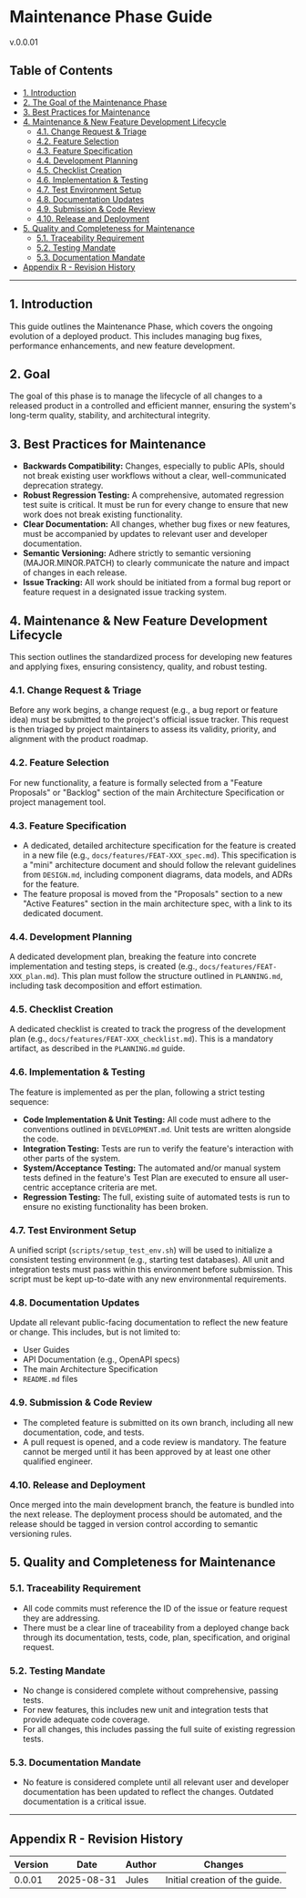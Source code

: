 # Maintenance Phase Guide
v.0.0.01

## Table of Contents
- [1. Introduction](#1-introduction)
- [2. The Goal of the Maintenance Phase](#2-the-goal-of-the-maintenance-phase)
- [3. Best Practices for Maintenance](#3-best-practices-for-maintenance)
- [4. Maintenance & New Feature Development Lifecycle](#4-maintenance--new-feature-development-lifecycle)
  - [4.1. Change Request & Triage](#41-change-request--triage)
  - [4.2. Feature Selection](#42-feature-selection)
  - [4.3. Feature Specification](#43-feature-specification)
  - [4.4. Development Planning](#44-development-planning)
  - [4.5. Checklist Creation](#45-checklist-creation)
  - [4.6. Implementation & Testing](#46-implementation--testing)
  - [4.7. Test Environment Setup](#47-test-environment-setup)
  - [4.8. Documentation Updates](#48-documentation-updates)
  - [4.9. Submission & Code Review](#49-submission--code-review)
  - [4.10. Release and Deployment](#410-release-and-deployment)
- [5. Quality and Completeness for Maintenance](#5-quality-and-completeness-for-maintenance)
  - [5.1. Traceability Requirement](#51-traceability-requirement)
  - [5.2. Testing Mandate](#52-testing-mandate)
  - [5.3. Documentation Mandate](#53-documentation-mandate)
- [Appendix R - Revision History](#appendix-r---revision-history)

---

## 1. Introduction
This guide outlines the Maintenance Phase, which covers the ongoing evolution of a deployed product. This includes managing bug fixes, performance enhancements, and new feature development.

## 2. Goal
The goal of this phase is to manage the lifecycle of all changes to a released product in a controlled and efficient manner, ensuring the system's long-term quality, stability, and architectural integrity.

## 3. Best Practices for Maintenance
- **Backwards Compatibility:** Changes, especially to public APIs, should not break existing user workflows without a clear, well-communicated deprecation strategy.
- **Robust Regression Testing:** A comprehensive, automated regression test suite is critical. It must be run for every change to ensure that new work does not break existing functionality.
- **Clear Documentation:** All changes, whether bug fixes or new features, must be accompanied by updates to relevant user and developer documentation.
- **Semantic Versioning:** Adhere strictly to semantic versioning (MAJOR.MINOR.PATCH) to clearly communicate the nature and impact of changes in each release.
- **Issue Tracking:** All work should be initiated from a formal bug report or feature request in a designated issue tracking system.

## 4. Maintenance & New Feature Development Lifecycle
This section outlines the standardized process for developing new features and applying fixes, ensuring consistency, quality, and robust testing.

### 4.1. Change Request & Triage
Before any work begins, a change request (e.g., a bug report or feature idea) must be submitted to the project's official issue tracker. This request is then triaged by project maintainers to assess its validity, priority, and alignment with the product roadmap.

### 4.2. Feature Selection
For new functionality, a feature is formally selected from a "Feature Proposals" or "Backlog" section of the main Architecture Specification or project management tool.

### 4.3. Feature Specification
- A dedicated, detailed architecture specification for the feature is created in a new file (e.g., `docs/features/FEAT-XXX_spec.md`). This specification is a "mini" architecture document and should follow the relevant guidelines from `DESIGN.md`, including component diagrams, data models, and ADRs for the feature.
- The feature proposal is moved from the "Proposals" section to a new "Active Features" section in the main architecture spec, with a link to its dedicated document.

### 4.4. Development Planning
A dedicated development plan, breaking the feature into concrete implementation and testing steps, is created (e.g., `docs/features/FEAT-XXX_plan.md`). This plan must follow the structure outlined in `PLANNING.md`, including task decomposition and effort estimation.

### 4.5. Checklist Creation
A dedicated checklist is created to track the progress of the development plan (e.g., `docs/features/FEAT-XXX_checklist.md`). This is a mandatory artifact, as described in the `PLANNING.md` guide.

### 4.6. Implementation & Testing
The feature is implemented as per the plan, following a strict testing sequence:
- **Code Implementation & Unit Testing:** All code must adhere to the conventions outlined in `DEVELOPMENT.md`. Unit tests are written alongside the code.
- **Integration Testing:** Tests are run to verify the feature's interaction with other parts of the system.
- **System/Acceptance Testing:** The automated and/or manual system tests defined in the feature's Test Plan are executed to ensure all user-centric acceptance criteria are met.
- **Regression Testing:** The full, existing suite of automated tests is run to ensure no existing functionality has been broken.

### 4.7. Test Environment Setup
A unified script (`scripts/setup_test_env.sh`) will be used to initialize a consistent testing environment (e.g., starting test databases). All unit and integration tests must pass within this environment before submission. This script must be kept up-to-date with any new environmental requirements.

### 4.8. Documentation Updates
Update all relevant public-facing documentation to reflect the new feature or change. This includes, but is not limited to:
- User Guides
- API Documentation (e.g., OpenAPI specs)
- The main Architecture Specification
- `README.md` files

### 4.9. Submission & Code Review
- The completed feature is submitted on its own branch, including all new documentation, code, and tests.
- A pull request is opened, and a code review is mandatory. The feature cannot be merged until it has been approved by at least one other qualified engineer.

### 4.10. Release and Deployment
Once merged into the main development branch, the feature is bundled into the next release. The deployment process should be automated, and the release should be tagged in version control according to semantic versioning rules.

## 5. Quality and Completeness for Maintenance
### 5.1. Traceability Requirement
- All code commits must reference the ID of the issue or feature request they are addressing.
- There must be a clear line of traceability from a deployed change back through its documentation, tests, code, plan, specification, and original request.

### 5.2. Testing Mandate
- No change is considered complete without comprehensive, passing tests.
- For new features, this includes new unit and integration tests that provide adequate code coverage.
- For all changes, this includes passing the full suite of existing regression tests.

### 5.3. Documentation Mandate
- No feature is considered complete until all relevant user and developer documentation has been updated to reflect the changes. Outdated documentation is a critical issue.

---

## Appendix R - Revision History
| Version | Date       | Author      | Changes                               |
|---------|------------|-------------|---------------------------------------|
| 0.0.01  | 2025-08-31 | Jules       | Initial creation of the guide.        |
